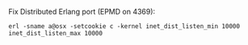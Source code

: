 Fix Distributed Erlang port (EPMD on 4369):
```
erl -sname a@osx -setcookie c -kernel inet_dist_listen_min 10000 inet_dist_listen_max 10000
```
